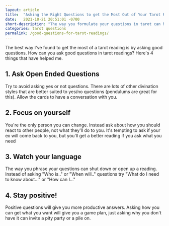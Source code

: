 ```yaml
---
layout: article
title:  "Asking the Right Questions to get the Most Out of Your Tarot Reading"
date:   2021-10-21 20:51:01 -0700
short-description: "The way you formulate your questions in tarot can have a big effect on the answers you get."
categories: tarot questions
permalink: /good-questions-for-tarot-readings/
---
```


The best way I've found to get the most of a tarot reading is by asking good questions. How can you ask good questions in tarot readings? Here's 4 things that have helped me.

## 1. Ask Open Ended Questions
Try to avoid asking yes or not questions. There are lots of other divination styles that are better suited to yes/no questions (pendulums are great for this). Allow the cards to have a conversation with you.

## 2. Focus on yourself
You're the only person you can change. Instead ask about how you should react to other people, not what they'll do to you. It's tempting to ask if your ex will come back to you, but you'll get a better reading if you ask what you need

## 3. Watch your language
The way you phrase your questions can shut down or open up a reading. Instead of asking "Who is.." or "When will.." questions try "What do I need to know about..." or "How can I..."

## 4. Stay positive!
Positive questions will give you more productive answers. Asking how you can get what you want will give you a game plan, just asking why you don't have it can invite a pity party or a pile on.
